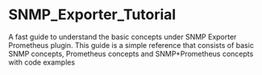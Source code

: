 # SNMP_Exporter_Tutorial
A fast guide to understand the basic concepts under SNMP Exporter Prometheus plugin. This guide is a simple reference that consists of basic SNMP concepts, Prometheus concepts and SNMP+Prometheus concepts with code examples
